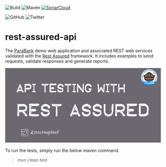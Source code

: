 ![Build](http://img.shields.io/badge/release-1.0-GREEN.svg)
![Maven](https://github.com/testingchief/rest-assured-api/workflows/maven-build/badge.svg)
[![SonarCloud](https://img.shields.io/sonar/quality_gate/testingchief_rest-assured-api/main?server=https%3A%2F%2Fsonarcloud.io)](https://sonarcloud.io/summary/new_code?id=testingchief_rest-assured-api)

![GitHub](https://img.shields.io/github/stars/testingchief/rest-assured-api?style=social)
![Twitter](http://img.shields.io/badge/@testingchief--lightgrey?logo=twitter&amp;style=social)

# rest-assured-api
The [ParaBank](https://parabank.parasoft.com/parabank/index.htm) demo web application and associated REST web services validated with the [Rest Assured](https://rest-assured.io/) framework. It includes examples to send requests, validate responses and generate reports.

![rest-assured](https://github.com/testingchief/rest-assured-api/blob/main/src/test/resources/rest-assured.png?raw=true)

To run the tests, simply run the below maven command.
> mvn clean test